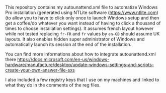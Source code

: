 This repository contains my autounattend.xml file to automatize Windows Pro installation (generated using NTLite software (https://www.ntlite.com) (to allow you to have to click only once to launch Windows setup and then get a coffee/do whatever you want instead of having to click a thousand of times to choose installation settings). It assumes french layout however while not tested replacing `fr-FR` and `fr` values by `en-GB` should assume UK layouts. It also enables hidden super administrator of Windows and automatically launch its session at the end of the installation.

You can find more informations about how to integrate autounattend.xml there https://docs.microsoft.com/en-us/windows-hardware/manufacture/desktop/update-windows-settings-and-scripts-create-your-own-answer-file-sxs

I also included a few registry keys that I use on my machines and linked to what they do in the comments of the reg files.
